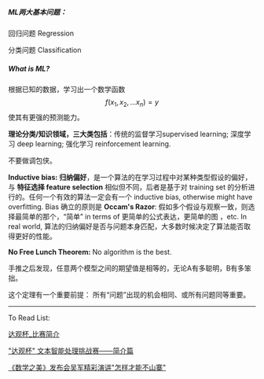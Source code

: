 ##### ML两大基本问题：

回归问题 Regression

分类问题 Classification

##### What is ML?

根据已知的数据，学习出一个数学函数 
$$
f(x_1,x_2,...x_n) =y
$$
使其有更强的预测能力。

**理论分类/知识领域，三大类包括**：传统的监督学习supervised learning; 深度学习 deep learning; 强化学习 reinforcement learning.

不要做调包侠。

**Inductive bias: 归纳偏好**，是一个算法的在学习过程中对某种类型假设的偏好，与 **特征选择 feature selection** 相似但不同，后者是基于对 training set 的分析进行的。任何一个有效的算法一定会有一个 inductive bias, otherwise might have overfitting. Bias 确立的原则是 **Occam's Razor**: 假如多个假设与观察一致，则选择最简单的那个，“简单” in terms of 更简单的公式表达，更简单的图 ，etc. In real world, 算法的归纳偏好是否与问题本身匹配，大多数时候决定了算法能否取得更好的性能。

**No Free Lunch Theorem:**  No algorithm is the best.

手推之后发现，任意两个模型之间的期望值是相等的，无论A有多聪明，B有多笨拙。

这个定理有一个重要前提： 所有“问题”出现的机会相同、或所有问题同等重要。





---

To Read List:

[达观杯_比赛简介](https://blog.csdn.net/Datawhale/article/details/82634235)

["达观杯" 文本智能处理挑战赛——简介篇 ](https://mp.weixin.qq.com/s?__biz=MzU3Nzg4Mjg3Nw==&mid=2247483677&idx=1&sn=88db4a9728dbbd05a97ea63fc8834720&chksm=fd7c9e8fca0b17999e726930f29688b701b726e6990c8afafd094c2a2ded0ab2dd67d56b7aee&mpshare=1&scene=1&srcid=&key=a275743a4180eb54f611990a25ccced948d1a81934f14688438e3f4582ac4807f29f896e6420db339639d37ce08e5e8beb9063ea5004112d132e77a474af863bc2493319c131b20a8cbacc9fbccf58b2&ascene=1&uin=NTI0ODE4NDgw&devicetype=Windows+10&version=62060833&lang=en&pass_ticket=TWp%2FeQyEeJyvSd63MTZPd%2FTOtlgf1QkiCJTD27ZQ7zl3kRDl9zwcApLSGN583LSV)

[《数学之美》发布会吴军精彩演讲"怎样才能不山寨"](https://www.youtube.com/watch?v=x0zTN8aSeYs)